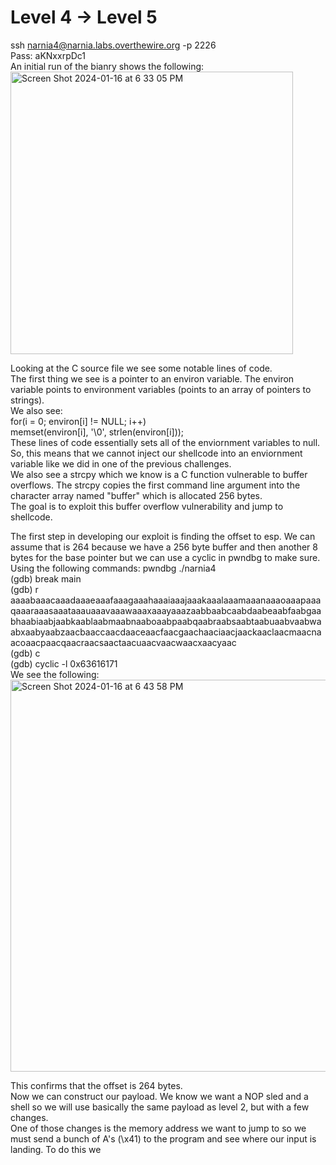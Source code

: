 # Level 4 -> Level 5  
ssh narnia4@narnia.labs.overthewire.org -p 2226  
Pass: aKNxxrpDc1  
An initial run of the bianry shows the following:  
<img width="452" alt="Screen Shot 2024-01-16 at 6 33 05 PM" src="https://github.com/tylerdionne/OverTheWire-Narnia-Write-ups/assets/143131384/f775fc2b-ef51-42a6-b0ea-f3f1c488e86c">

Looking at the C source file we see some notable lines of code.  
The first thing we see is a pointer to an environ variable. The environ variable points to environment variables (points to an array of pointers to strings).  
We also see:  
for(i = 0; environ[i] != NULL; i++)  
        memset(environ[i], '\0', strlen(environ[i]));  
These lines of code essentially sets all of the enviornment variables to null. So, this means that we cannot inject our shellcode into an enviornment variable like we did in one of the previous challenges.  
We also see a strcpy which we know is a C function vulnerable to buffer overflows. 
The strcpy copies the first command line argument into the character array named "buffer" which is allocated 256 bytes.   
The goal is to exploit this buffer overflow vulnerability and jump to shellcode. 

The first step in developing our exploit is finding the offset to esp. 
We can assume that is 264 because we have a 256 byte buffer and then another 8 bytes for the base pointer but we can use a cyclic in pwndbg to make sure.  
Using the following commands:
pwndbg ./narnia4  
(gdb) break main   
(gdb) r aaaabaaacaaadaaaeaaafaaagaaahaaaiaaajaaakaaalaaamaaanaaaoaaapaaaqaaaraaasaaataaauaaavaaawaaaxaaayaaazaabbaabcaabdaabeaabfaabgaabhaabiaabjaabkaablaabmaabnaaboaabpaabqaabraabsaabtaabuaabvaabwaabxaabyaabzaacbaaccaacdaaceaacfaacgaachaaciaacjaackaaclaacmaacnaacoaacpaacqaacraacsaactaacuaacvaacwaacxaacyaac  
(gdb) c  
(gdb) cyclic -l 0x63616171  
We see the following:  
<img width="627" alt="Screen Shot 2024-01-16 at 6 43 58 PM" src="https://github.com/tylerdionne/OverTheWire-Narnia-Write-ups/assets/143131384/1d155c52-87c2-48e3-945b-2d0aa36717d2">  

This confirms that the offset is 264 bytes.  
Now we can construct our payload. 
We know we want a NOP sled and a shell so we will use basically the same payload as level 2, but with a few changes.  
One of those changes is the memory address we want to jump to so we must send a bunch of A's (\x41) to the program and see where our input is landing.
To do this we 




